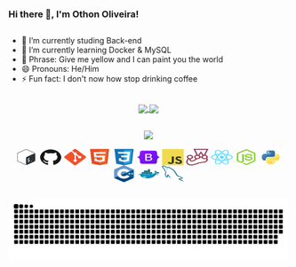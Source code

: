 ### Hi there 👋, I'm Othon Oliveira!

##


- 🔭 I’m currently studing Back-end
- 🌱 I’m currently learning Docker & MySQL
- 💬 Phrase: Give me yellow and I can paint you the world
- 😄 Pronouns: He/Him
- ⚡ Fun fact: I don't now how stop drinking coffee
 
 
 ##
 
 
<div align="center" style="display: inline_block">
  <a href="https://github.com/othonoliveira">
   <img height="200px" align="center" src="https://real-time-stats-1z8k.vercel.app/api?username=othonoliveira&theme=dracula&show_icons=true&count_private=true&show_icons=true&include_all_commits=true" />
  </a>
  <a href="https://github.com/othonoliveira">
   <img height="200px" align="center" src="https://real-time-stats-1z8k.vercel.app/api/top-langs/?username=othonoliveira&layout=compact&theme=dracula&langs_count=10" />
  </a>
</div>


##


<div align="center">
 <img align="center" width="120px" src="https://img.shields.io/static/v1?label=&message=My Stacks&color=blueviolet&style=for-the-badge"/>
 <div style="display: inline_block"><br>
   <img align="center" height="30" width="40" src="https://raw.githubusercontent.com/devicons/devicon/master/icons/bash/bash-original.svg">
   <img align="center" height="30" width="40" src="https://raw.githubusercontent.com/devicons/devicon/master/icons/github/github-original.svg">
   <img align="center" height="30" width="40" src="https://raw.githubusercontent.com/devicons/devicon/master/icons/git/git-original.svg">
   <img align="center" height="30" width="40" src="https://raw.githubusercontent.com/devicons/devicon/master/icons/html5/html5-original.svg">
   <img align="center" height="30" width="40" src="https://raw.githubusercontent.com/devicons/devicon/master/icons/css3/css3-original.svg">
   <img align="center" height="30" width="40" src="https://raw.githubusercontent.com/devicons/devicon/master/icons/bootstrap/bootstrap-original.svg">
   <img align="center" height="30" width="40" src="https://raw.githubusercontent.com/devicons/devicon/master/icons/javascript/javascript-original.svg">
   <img align="center" height="30" width="40" src="https://raw.githubusercontent.com/devicons/devicon/master/icons/jest/jest-plain.svg">
   <img align="center" height="30" width="40" src="https://raw.githubusercontent.com/devicons/devicon/master/icons/react/react-original.svg">
   <img align="center" height="30" width="40" src="https://raw.githubusercontent.com/devicons/devicon/master/icons/nodejs/nodejs-original.svg">
   <img align="center" height="30" width="40" src="https://raw.githubusercontent.com/devicons/devicon/master/icons/python/python-original.svg">
   <img align="center" height="30" width="40" src="https://raw.githubusercontent.com/devicons/devicon/master/icons/cplusplus/cplusplus-original.svg">
   <img align="center" height="30" width="40" src="https://raw.githubusercontent.com/devicons/devicon/master/icons/docker/docker-original.svg">
   <img align="center" height="30" width="40" src="https://raw.githubusercontent.com/devicons/devicon/master/icons/mysql/mysql-original.svg">
 </div>
</div>


##
<div align="center">
 <img src="https://github.com/othonoliveira/othonoliveira/blob/output/github-contribution-grid-snake.svg"/>
</div>
